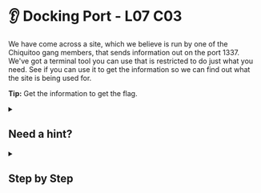 # 👂 Docking Port - L07 C03

We have come across a site, which we believe is run by one of the Chiquitoo gang members, that sends information out on the port 1337. We've got a terminal tool you can use that is restricted to do just what you need. See if you can use it to get the information so we can find out what the site is being used for.

**Tip:** Get the information to get the flag.

<details><summary>

## Need a hint?</summary>

> 💡 Hint: Netcat can be used to listen on a port. Type $ nc -h to see how to run the command.

</details>

<details><summary>

## Step by Step</summary>

- Type `nc -l 1337` into the command terminal

![using the command](/assets/dockingport1.png)

</details>
